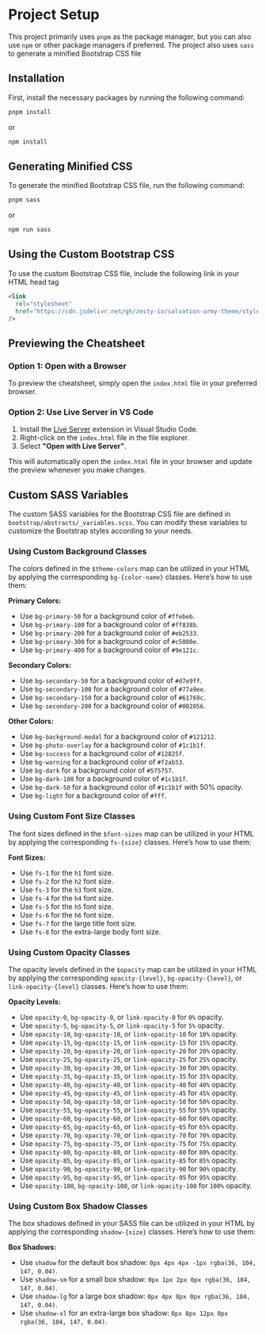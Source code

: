 # Project Setup

This project primarily uses `pnpm` as the package manager, but you can also use `npm` or other package managers if preferred. The project also uses `sass` to generate a minified Bootstrap CSS file

## Installation

First, install the necessary packages by running the following command:

```bash
pnpm install
```

or

```bash
npm install
```

## Generating Minified CSS

To generate the minified Bootstrap CSS file, run the following command:

```bash
pnpm sass
```

or

```bash
npm run sass
```

## Using the Custom Bootstrap CSS

To use the custom Bootstrap CSS file, include the following link in your HTML head tag

```html
<link
  rel="stylesheet"
  href="https://cdn.jsdelivr.net/gh/zesty-io/salvation-army-theme/styles/bootstrap.css"
/>
```

## Previewing the Cheatsheet

### Option 1: Open with a Browser

To preview the cheatsheet, simply open the `index.html` file in your preferred browser.

### Option 2: Use Live Server in VS Code

1. Install the [Live Server](https://marketplace.visualstudio.com/items?itemName=ritwickdey.LiveServer) extension in Visual Studio Code.
2. Right-click on the `index.html` file in the file explorer.
3. Select **"Open with Live Server"**.

This will automatically open the `index.html` file in your browser and update the preview whenever you make changes.

## Custom SASS Variables

The custom SASS variables for the Bootstrap CSS file are defined in `bootstrap/abstracts/_variables.scss`. You can modify these variables to customize the Bootstrap styles according to your needs.

### Using Custom Background Classes

The colors defined in the `$theme-colors` map can be utilized in your HTML by applying the corresponding `bg-{color-name}` classes. Here’s how to use them:

**Primary Colors:**

- Use `bg-primary-50` for a background color of `#ffebeb`.
- Use `bg-primary-100` for a background color of `#ff838b`.
- Use `bg-primary-200` for a background color of `#eb2533`.
- Use `bg-primary-300` for a background color of `#c5000e`.
- Use `bg-primary-400` for a background color of `#9e121c`.

**Secondary Colors:**

- Use `bg-secondary-50` for a background color of `#d7e9ff`.
- Use `bg-secondary-100` for a background color of `#77a9ee`.
- Use `bg-secondary-150` for a background color of `#61769c`.
- Use `bg-secondary-200` for a background color of `#002056`.

**Other Colors:**

- Use `bg-background-modal` for a background color of `#121212`.
- Use `bg-photo-overlay` for a background color of `#1c1b1f`.
- Use `bg-success` for a background color of `#12825f`.
- Use `bg-warning` for a background color of `#f2ab53`.
- Use `bg-dark` for a background color of `#575757`.
- Use `bg-dark-100` for a background color of `#1c1b1f`.
- Use `bg-dark-50` for a background color of `#1c1b1f` with 50% opacity.
- Use `bg-light` for a background color of `#fff`.

### Using Custom Font Size Classes

The font sizes defined in the `$font-sizes` map can be utilized in your HTML by applying the corresponding `fs-{size}` classes. Here’s how to use them:

**Font Sizes:**

- Use `fs-1` for the `h1` font size.
- Use `fs-2` for the `h2` font size.
- Use `fs-3` for the `h3` font size.
- Use `fs-4` for the `h4` font size.
- Use `fs-5` for the `h5` font size.
- Use `fs-6` for the `h6` font size.
- Use `fs-7` for the large title font size.
- Use `fs-8` for the extra-large body font size.

### Using Custom Opacity Classes

The opacity levels defined in the `$opacity` map can be utilized in your HTML by applying the corresponding `opacity-{level}`, `bg-opacity-{level}`, or `link-opacity-{level}` classes. Here’s how to use them:

**Opacity Levels:**

- Use `opacity-0`, `bg-opacity-0`, or `link-opacity-0` for `0%` opacity.
- Use `opacity-5`, `bg-opacity-5`, or `link-opacity-5` for `5%` opacity.
- Use `opacity-10`, `bg-opacity-10`, or `link-opacity-10` for `10%` opacity.
- Use `opacity-15`, `bg-opacity-15`, or `link-opacity-15` for `15%` opacity.
- Use `opacity-20`, `bg-opacity-20`, or `link-opacity-20` for `20%` opacity.
- Use `opacity-25`, `bg-opacity-25`, or `link-opacity-25` for `25%` opacity.
- Use `opacity-30`, `bg-opacity-30`, or `link-opacity-30` for `30%` opacity.
- Use `opacity-35`, `bg-opacity-35`, or `link-opacity-35` for `35%` opacity.
- Use `opacity-40`, `bg-opacity-40`, or `link-opacity-40` for `40%` opacity.
- Use `opacity-45`, `bg-opacity-45`, or `link-opacity-45` for `45%` opacity.
- Use `opacity-50`, `bg-opacity-50`, or `link-opacity-50` for `50%` opacity.
- Use `opacity-55`, `bg-opacity-55`, or `link-opacity-55` for `55%` opacity.
- Use `opacity-60`, `bg-opacity-60`, or `link-opacity-60` for `60%` opacity.
- Use `opacity-65`, `bg-opacity-65`, or `link-opacity-65` for `65%` opacity.
- Use `opacity-70`, `bg-opacity-70`, or `link-opacity-70` for `70%` opacity.
- Use `opacity-75`, `bg-opacity-75`, or `link-opacity-75` for `75%` opacity.
- Use `opacity-80`, `bg-opacity-80`, or `link-opacity-80` for `80%` opacity.
- Use `opacity-85`, `bg-opacity-85`, or `link-opacity-85` for `85%` opacity.
- Use `opacity-90`, `bg-opacity-90`, or `link-opacity-90` for `90%` opacity.
- Use `opacity-95`, `bg-opacity-95`, or `link-opacity-95` for `95%` opacity.
- Use `opacity-100`, `bg-opacity-100`, or `link-opacity-100` for `100%` opacity.

### Using Custom Box Shadow Classes

The box shadows defined in your SASS file can be utilized in your HTML by applying the corresponding `shadow-{size}` classes. Here’s how to use them:

**Box Shadows:**

- Use `shadow` for the default box shadow: `0px 4px 4px -1px rgba(36, 104, 147, 0.04)`.
- Use `shadow-sm` for a small box shadow: `0px 1px 2px 0px rgba(36, 104, 147, 0.04)`.
- Use `shadow-lg` for a large box shadow: `0px 4px 8px 0px rgba(36, 104, 147, 0.04)`.
- Use `shadow-xl` for an extra-large box shadow: `0px 8px 12px 0px rgba(36, 104, 147, 0.04)`.
